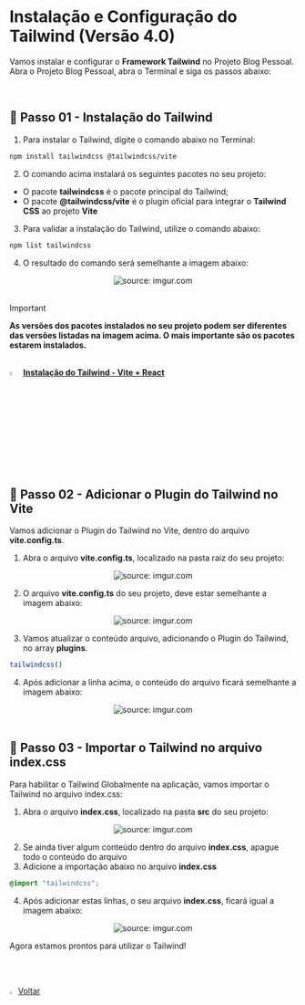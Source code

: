 <h1>Instalação e Configuração do Tailwind (Versão 4.0)</h1>



Vamos instalar e configurar o **Framework Tailwind** no Projeto Blog Pessoal. Abra o Projeto Blog Pessoal, abra o Terminal e siga os passos abaixo:

<br />


<h2>👣 Passo 01 - Instalação do Tailwind</h2>



1. Para instalar o Tailwind, digite o comando abaixo no Terminal:

```bash
npm install tailwindcss @tailwindcss/vite
```

2. O comando acima instalará os seguintes pacotes no seu projeto:

- O pacote **tailwindcss** é o pacote principal do Tailwind;
- O pacote **@tailwindcss/vite** é o plugin oficial para integrar o **Tailwind CSS** ao projeto **Vite**

3. Para validar a instalação do Tailwind, utilize o comando abaixo:

```bash
npm list tailwindcss
```

4. O resultado do comando será semelhante a imagem abaixo:

<div align="center"><img src="https://i.imgur.com/1fIgLdK.png" title="source: imgur.com" /></div>

<br />

> [!IMPORTANT]
>
> **As versões dos pacotes instalados no seu projeto podem ser diferentes das versões listadas na imagem acima. O mais importante são os pacotes estarem instalados.**

<br />

<div align="left"><img src="https://i.imgur.com/FkcNWAL.png" title="source: imgur.com" width="4%"/> <a href="https://tailwindcss.com/docs/installation/using-vite" target="_blank"><b>Instalação do Tailwind - Vite + React</b></a></div>

<br />

<h2>👣 Passo 02 - Adicionar o Plugin do Tailwind no Vite</h2>



Vamos adicionar o Plugin do Tailwind no Vite, dentro do arquivo **vite.config.ts**. 

1. Abra o arquivo **vite.config.ts**, localizado na pasta raiz do seu projeto:

<div align="center"><img src="https://i.imgur.com/1yBCZlQ.png" title="source: imgur.com" /></div>

2. O arquivo **vite.config.ts** do seu projeto, deve estar semelhante a imagem abaixo:

<div align="center"><img src="https://i.imgur.com/PaJbCR5.png" title="source: imgur.com" /></div>

3. Vamos atualizar o conteúdo arquivo, adicionando o Plugin do Tailwind, no array **plugins**.

```javascript
tailwindcss()
```

4. Após adicionar a linha acima, o conteúdo do arquivo ficará semelhante a imagem abaixo:

<div align="center"><img src="https://i.imgur.com/UvZfVtQ.png" title="source: imgur.com" /></div>

<br />

<h2>👣 Passo 03 - Importar o Tailwind no arquivo index.css</h2>



Para habilitar o Tailwind Globalmente na aplicação, vamos importar o Tailwind no arquivo index.css: 

1. Abra o arquivo **index.css**, localizado na pasta **src** do seu projeto:

<div align="center"><img src="https://i.imgur.com/VE3JEMV.png" title="source: imgur.com" /></div>

2. Se ainda tiver algum conteúdo dentro do arquivo **index.css**, apague todo o conteúdo do arquivo
3. Adicione a importação abaixo no arquivo **index.css**

```css
@import "tailwindcss";
```

4. Após adicionar estas linhas, o seu arquivo **index.css**, ficará igual a imagem abaixo:

<div align="center"><img src="https://i.imgur.com/vGSIXMK.png" title="source: imgur.com" /></div>

Agora estamos prontos para utilizar o Tailwind!

<br /><br />

<div align="left"><a href="README.md"><img src="https://i.imgur.com/XMgF3gl.png" title="source: imgur.com" width="3%"/>Voltar</a></div>
